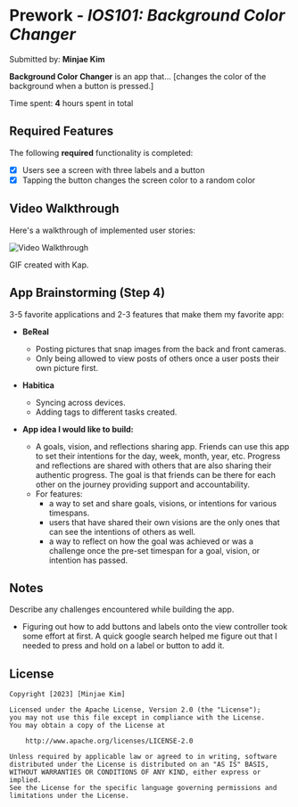 # Prework - *IOS101: Background Color Changer*

Submitted by: **Minjae Kim**

**Background Color Changer** is an app that... [changes the color of the background when a button is pressed.] 

Time spent: **4** hours spent in total

## Required Features

The following **required** functionality is completed:

- [x] Users see a screen with three labels and a button
- [x] Tapping the button changes the screen color to a random color
 
## Video Walkthrough

Here's a walkthrough of implemented user stories:

<img src='https://media.giphy.com/media/v1.Y2lkPTc5MGI3NjExNmZobnFwdTI0a3NxbGV0ZmZybDdqbWV6a3o4Y3lrd2ZlN2Izb29pciZlcD12MV9pbnRlcm5hbF9naWZfYnlfaWQmY3Q9Zw/kguhIeEwzYiS9PFKcX/giphy.gif' title='Video Walkthrough' width='' alt='Video Walkthrough' />

<!-- Replace this with whatever GIF tool you used! -->
GIF created with Kap.
<!-- Recommended tools:
[Kap](https://getkap.co/) for macOS
[ScreenToGif](https://www.screentogif.com/) for Windows
[peek](https://github.com/phw/peek) for Linux. -->

## App Brainstorming (Step 4)

3-5 favorite applications and 2-3 features that make them my favorite app:

- **BeReal**
    - Posting pictures that snap images from the back and front cameras.
    - Only being allowed to view posts of others once a user posts their own picture first.

- **Habitica**
    - Syncing across devices.
    - Adding tags to different tasks created.

- **App idea I would like to build:**
    - A goals, vision, and reflections sharing app. Friends can use this app to set their intentions for the day, week, month, year, etc. Progress and reflections are shared with others that are also sharing their authentic progress. The goal is that friends can be there for each other on the journey providing support and accountability. 
    - For features:
        - a way to set and share goals, visions, or intentions for various timespans.
        - users that have shared their own visions are the only ones that can see the intentions of others as well.
        - a way to reflect on how the goal was achieved or was a challenge once the pre-set timespan for a goal, vision, or intention has passed.

## Notes

Describe any challenges encountered while building the app.
- Figuring out how to add buttons and labels onto the view controller took some effort at first. A quick google search helped me figure out that I needed to press and hold on a label or button to add it.

## License

    Copyright [2023] [Minjae Kim]

    Licensed under the Apache License, Version 2.0 (the "License");
    you may not use this file except in compliance with the License.
    You may obtain a copy of the License at

        http://www.apache.org/licenses/LICENSE-2.0

    Unless required by applicable law or agreed to in writing, software
    distributed under the License is distributed on an "AS IS" BASIS,
    WITHOUT WARRANTIES OR CONDITIONS OF ANY KIND, either express or implied.
    See the License for the specific language governing permissions and
    limitations under the License.
